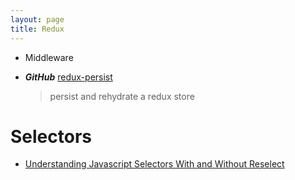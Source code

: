 ```yaml
---
layout: page
title: Redux
---
```


* Middleware

* ***GitHub*** [redux-persist](https://github.com/rt2zz/redux-persist)
  > persist and rehydrate a redux store

# Selectors

* [Understanding Javascript Selectors With and Without Reselect](https://medium.com/@pearlmcphee/selectors-react-redux-reselect-9ab984688dd4)
